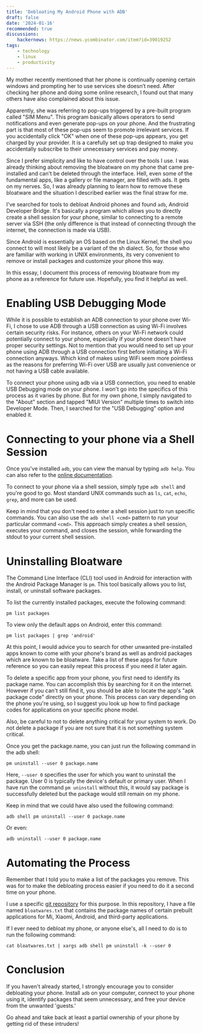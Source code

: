 ```yaml
---
title: 'Debloating My Android Phone with ADB'
draft: false
date: '2024-01-16'
recommended: true
discussions:
    hackernews: https://news.ycombinator.com/item?id=39019252
tags:
    - technology
    - linux
    - productivity
---
```


My mother recently mentioned that her phone is continually opening certain
windows and prompting her to use services she doesn’t need. After checking her
phone and doing some online research, I found out that many others have also
complained about this issue.

Apparently, she was referring to pop-ups triggered by a pre-built program
called "SIM Menu". This program basically allows operators to send
notifications and even generate pop-ups on your phone. And the frustrating part
is that most of these pop-ups seem to promote irrelevant services. If you
accidentally click "OK" when one of these pop-ups appears, you get charged by
your provider. It is a carefully set up trap designed to make you accidentally
subscribe to their unnecessary services and pay money.

Since I prefer simplicity and like to have control over the tools I use. I was
already thinking about removing the bloatware on my phone that came
pre-installed and can't be deleted through the interface. Hell, even some of
the fundamental apps, like a gallery or file manager, are filled with ads. It
gets on my nerves. So, I was already planning to learn how to remove these
bloatware and the situation I described earlier was the final straw for me.

I've searched for tools to debloat Android phones and found ``adb``, Android
Developer Bridge. It's basically a program which allows you to directly create
a shell session for your phone, similar to connecting to a remote server via
SSH (the only difference is that instead of connecting through the internet,
the connection is made via USB).

Since Android is essentially an OS based on the Linux Kernel, the shell you
connect to will most likely be a variant of the sh dialect. So, for those who
are familiar with working in UNIX environments, its very convenient to remove
or install packages and customize your phone this way.

In this essay, I document this process of removing bloatware from my phone
as a reference for future use. Hopefully, you find it helpful as well.

# Enabling USB Debugging Mode

While it is possible to establish an ADB connection to your phone over Wi-Fi, I
chose to use ADB through a USB connection as using Wi-Fi involves certain
security risks. For instance, others on your Wi-Fi network could potentially
connect to your phone, especially if your phone doesn't have proper security
settings. Not to mention that you would need to set up your phone using ADB
through a USB connection first before initiating a Wi-Fi connection anyways.
Which kind of makes using WiFi seem more pointless as the reasons for
preferring Wi-Fi over USB are usually just convenience or not having a USB
cable available.

To connect your phone using adb via a USB connection, you need to enable USB
Debugging mode on your phone. I won't go into the specifics of this process as
it varies by phone. But for my own phone, I simply navigated to the "About"
section and tapped "MIUI Version" multiple times to switch into Developer Mode.
Then, I searched for the "USB Debugging" option and enabled it.

# Connecting to your phone via a Shell Session

Once you've installed `adb`, you can view the manual by typing `adb help`. You
can also refer to the [online
documentation](https://android.googlesource.com/platform/packages/modules/adb/+/refs/heads/master/docs/user/adb.1.md).

To connect to your phone via a shell session, simply type `adb shell` and
you're good to go. Most standard UNIX commands such as `ls`, `cat`, `echo`,
`grep`, and more can be used.

Keep in mind that you don't need to enter a shell session just to run specific
commands. You can also use the `adb shell <cmd>` pattern to run your particular
command `<cmd>`. This approach simply creates a shell session, executes your
command, and closes the session, while forwarding the stdout to your current
shell session.

# Uninstalling Bloatware

The Command Line Interface (CLI) tool used in Android for interaction with the
Android Package Manager is `pm`. This tool basically allows you to list,
install, or uninstall software packages.

To list the currently installed packages, execute the following command:

```
pm list packages
```

To view only the default apps on Android, enter this command:

```
pm list packages | grep 'android'
```

At this point, I would advice you to search for other unwanted pre-installed
apps known to come with your phone's brand as well as android packages which
are known to be bloatware. Take a list of these apps for future reference so
you can easily repeat this process if you need it later again.

To delete a specific app from your phone, you first need to identify its
package name. You can accomplish this by searching for it on the internet.
However if you can't still find it, you should be able to locate the app's "apk
package code" directly on your phone. This process can vary depending on the
phone you're using, so I suggest you look up how to find package codes for
applications on your specific phone model.

Also, be careful to not to delete anything critical for your system to work. Do
not delete a package if you are not sure that it is not something system
critical.

Once you get the package.name, you can just run the following command in the
adb shell:

```
pm uninstall --user 0 package.name
```

Here, `--user 0` specifies the user for which you want to uninstall the
package. User 0 is typically the device's default or primary user. When I have
run the command `pm uninstall` without this, it would say package is
successfully deleted but the package would still remain on my phone.

Keep in mind that we could have also used the following command:

```
adb shell pm uninstall --user 0 package.name
```

Or even:

```
adb uninstall --user 0 package.name
```

# Automating the Process

Remember that I told you to make a list of the packages you remove. This was
for to make the debloating process easier if you need to do it a second
time on your phone.

I use a specific [git
repository](https://github.com/kugurerdem/android-bloatwares) for this purpose.
In this repository, I have a file named `bloatwares.txt` that contains the
package names of certain prebuilt applications for Mi, Xiaomi, Android, and
third-party applications.

If I ever need to debloat my phone, or anyone else's, all I need to do is to
run the following command:

```
cat bloatwares.txt | xargs adb shell pm uninstall -k --user 0
```

# Conclusion

If you haven't already started, I strongly encourage you to consider debloating
your phone. Install `adb` on your computer, connect to your phone using it,
identify packages that seem unnecessary, and free your device from the unwanted
'guests.'

Go ahead and take back at least a partial ownership of your phone by getting
rid of these intruders!
